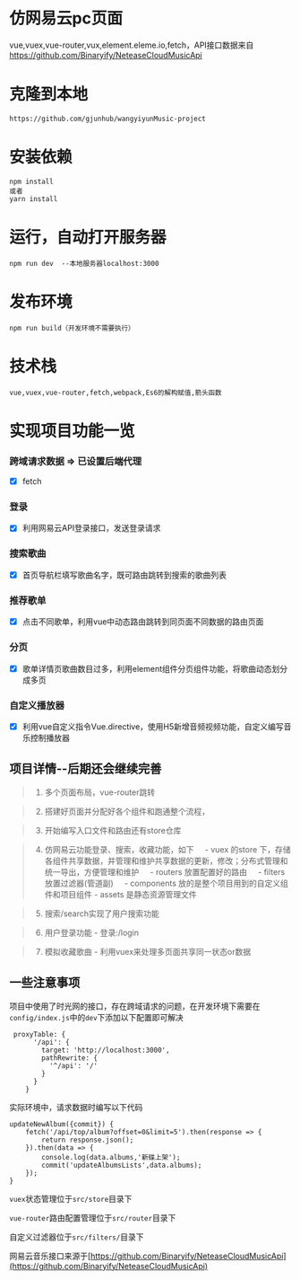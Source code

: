 # 仿网易云pc页面
vue,vuex,vue-router,vux,element.eleme.io,fetch，API接口数据来自
https://github.com/Binaryify/NeteaseCloudMusicApi

# 克隆到本地

```
https://github.com/gjunhub/wangyiyunMusic-project
```

# 安装依赖
```
npm install
或者
yarn install
```
# 运行，自动打开服务器
```
npm run dev  --本地服务器localhost:3000
```
# 发布环境
```
npm run build（开发环境不需要执行）
```

# 技术栈
```
vue,vuex,vue-router,fetch,webpack,Es6的解构赋值,箭头函数
```


# 实现项目功能一览

### 跨域请求数据 => 已设置后端代理
- [x] fetch

### 登录
- [x] 利用网易云API登录接口，发送登录请求

### 搜索歌曲
- [x] 首页导航栏填写歌曲名字，既可路由跳转到搜索的歌曲列表


### 推荐歌单
- [x] 点击不同歌单，利用vue中动态路由跳转到同页面不同数据的路由页面

### 分页
- [x] 歌单详情页歌曲数目过多，利用element组件分页组件功能，将歌曲动态划分成多页

### 自定义播放器
- [x] 利用vue自定义指令Vue.directive，使用H5新增音频视频功能，自定义编写音乐控制播放器


## 项目详情--后期还会继续完善
> 1. 多个页面布局，vue-router跳转

> 2. 搭建好页面并分配好各个组件和跑通整个流程，

> 3. 开始编写入口文件和路由还有store仓库

> 4. 仿网易云功能登录、搜索，收藏功能，如下
     - vuex 的store 下，存储各组件共享数据，并管理和维护共享数据的更新，修改；分布式管理和统一导出，方便管理和维护
     - routers 放置配置好的路由
     - filters 放置过滤器(管道副)
     - components 放的是整个项目用到的自定义组件和项目组件
     - assets 是静态资源管理文件

> 5. 搜索/search实现了用户搜索功能

> 6. 用户登录功能
       - 登录:/login

> 7. 模拟收藏歌曲 - 利用vuex来处理多页面共享同一状态or数据



## 一些注意事项

项目中使用了时光网的接口，存在跨域请求的问题，在开发环境下需要在`config/index.js`中的`dev`下添加以下配置即可解决
```
 proxyTable: {
      '/api': {
        target: 'http://localhost:3000',
        pathRewrite: {
          '^/api': '/'
        }
      }
    }
```

实际环境中，请求数据时编写以下代码
```
updateNewAlbum({commit}) {
    fetch('/api/top/album?offset=0&limit=5').then(response => {
        return response.json();
    }).then(data => {
        console.log(data.albums,'新碟上架');
        commit('updateAlbumsLists',data.albums);
    });
}
```

`vuex`状态管理位于`src/store`目录下

`vue-router`路由配置管理位于`src/router`目录下

自定义过滤器位于`src/filters/`目录下

网易云音乐接口来源于[https://github.com/Binaryify/NeteaseCloudMusicApi](https://github.com/Binaryify/NeteaseCloudMusicApi)